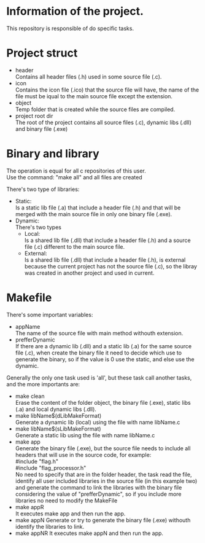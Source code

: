 # Information of the project.
This repository is responsible of do specific tasks.

# Project struct
- header  
  Contains all header files (.h) used in some source file (.c).  
- icon  
  Contains the icon file (.ico) that the source file will have, the name of the file must be iqual to the main source file except the extension.
- object  
  Temp folder that is created while the source files are compiled.
- project root dir  
  The root of the project contains all source files (.c), dynamic libs (.dll) and binary file (.exe)

# Binary and library
The operation is equal for all c repositories of this user.  
Use the command: "make all" and all files are created  

There's two type of libraries:
- Static:  
  Is a static lib file (.a) that include a header file (.h) and that will be merged with the main source file in only one binary file (.exe).
- Dynamic:  
  There's two types
    * Local:  
      Is a shared lib file (.dll) that include a header file (.h) and a source file (.c) different to the main source file.
    * External:  
      Is a shared lib file (.dll) that include a header file (.h), is external because the current project has not the source file (.c), so the libray was created in another project and used in current.

# Makefile
There's some important variables:
  - appName  
    The name of the source file with main method withouth extension.
  - prefferDynamic  
    If there are a dynamic lib (.dll) and a static lib (.a) for the same source file (.c), when create the binary file it need to decide which use to generate the binary, so if the value is 0 use the static, and else use the dynamic.

Generally the only one task used is 'all', but these task call another tasks, and the more importants are:
  - make clean  
    Erase the content of the folder object, the binary file (.exe), static libs (.a) and local dynamic libs (.dll).
  - make libName$(dLibMakeFormat)  
    Generate a dynamic lib (local) using the file with name libName.c
  - make libName$(sLibMakeFormat)  
     Generate a static lib using the file with name libName.c
  - make app  
    Generate the binary file (.exe), but the source file needs to include all headers that will use in the source code, for example:  
    #include "flag.h"  
    #include "flag_processor.h"  
    No need to specify that are in the folder header, the task read the file, identify all user included libraries in the source file (in this example two) and generate the command to link the libraries with the binary file considering the value of "prefferDynamic", so if you include more libraries no need to modify the MakeFile  
  - make appR  
    It executes make app and then run the app.
  - make appN
    Generate or try to generate the binary file (.exe) withouth identify the libraries to link.
  - make appNR
    It executes make appN and then run the app.
